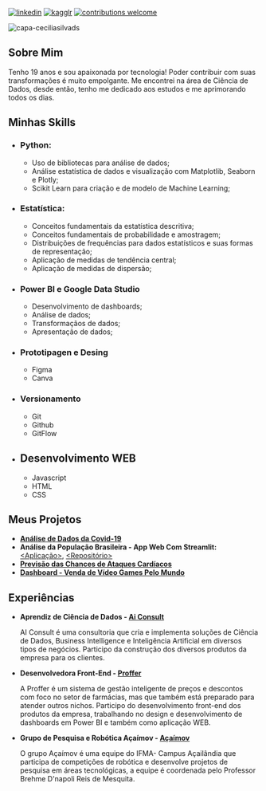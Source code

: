 [![linkedin](https://img.shields.io/badge/LinkedIn-Cecília%20Silva-B67066.svg?style=for-the-badge&logo=linkedin)](https://www.linkedin.com/in/ceciliasilvads/)
[![kagglr](https://img.shields.io/badge/Kaggle-Cecília%20Silva-B67066.svg?style=for-the-badge&logo=Kaggle)](https://www.kaggle.com/cecliasdesouza)
[![contributions welcome](https://img.shields.io/badge/Contributions-Welcome-B67066.svg?style=for-the-badge)](https://github.com/ceciliasilvads)

![capa-ceciliasilvads](https://github.com/ceciliasilvads/portifolio/blob/main/Capa.png)

## Sobre Mim
  Tenho 19 anos e sou apaixonada por tecnologia! Poder contribuir com suas transformações é muito empolgante. Me encontrei na área de Ciência de Dados, desde então, tenho me dedicado aos estudos e me aprimorando todos os dias.

## Minhas Skills

- ### Python:
	- Uso de bibliotecas para análise de dados;
	- Análise estatística de dados e visualização com Matplotlib, Seaborn e Plotly;
	- Scikit Learn para criação e de modelo de Machine Learning;
	
- ### Estatística:
	- Conceitos fundamentais da estatística descritiva;
	- Conceitos fundamentais de probabilidade e amostragem;
	- Distribuições de frequências para dados estatísticos e suas formas de representação;
	- Aplicação de medidas de tendência central;
	- Aplicação de medidas de dispersão;

- ### Power BI e Google Data Studio
	- Desenvolvimento de dashboards;
	- Análise de dados;
	- Transformaçãos de dados;
	- Apresentação de dados;

- ### Prototipagen e Desing
	- Figma
	- Canva

- ### Versionamento
	- Git
	- Github
	- GitFlow

- ## Desenvolvimento WEB
	- Javascript
	- HTML
	- CSS

## Meus Projetos
- **[Análise de Dados da Covid-19](https://github.com/ceciliasilvads/analises_covid19)**
- **Análise da População Brasileira - App Web Com Streamlit:** [<Aplicação>](https://share.streamlit.io/cecellhax/webapp_regioes/main/main.py), [<Repositório>](https://github.com/ceciliasilvads/webapp_regioes) 
- **[Previsão das Chances de Ataques Cardíacos](https://github.com/ceciliasilvads/data-science-projects/tree/main/ML-Chances%20de%20Ataque%20Card%C3%ADaco)**
- **[Dashboard - Venda de Vídeo Games Pelo Mundo](https://github.com/ceciliasilvads/video-games-sales-2016)**

## Experiências

 - **Aprendiz de Ciência de Dados - [Ai Consult](https://www.linkedin.com/company/ai-consult/)**
 		 
     AI Consult é uma consultoria que cria e implementa soluções de Ciência de Dados, Business Intelligence e Inteligência Artificial em diversos tipos de negócios. Participo da construção dos diversos produtos da empresa para os clientes.

- **Desenvolvedora Front-End - [Proffer](https://www.linkedin.com/company/proffer-ai/)**
		
    A Proffer é um sistema de gestão inteligente de preços e descontos com foco no setor de farmácias, mas que também está preparado para atender outros nichos. Participo do desenvolvimento front-end dos produtos da empresa, trabalhando no design e desenvolvimento de dashboards em Power BI e também como aplicação WEB.

- **Grupo de Pesquisa e Robótica Açaímov - [Açaímov](https://www.instagram.com/acaimov.ifma/)**
		
    O grupo Açaímov é uma equipe do IFMA- Campus Açailândia que participa de competições de robótica e desenvolve projetos de pesquisa em áreas tecnológicas, a equipe é coordenada pelo Professor Brehme D'napoli Reis de Mesquita.
